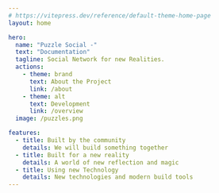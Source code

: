 ```yaml
---
# https://vitepress.dev/reference/default-theme-home-page
layout: home

hero:
  name: "Puzzle Social -"
  text: "Documentation"
  tagline: Social Network for new Realities.
  actions:
    - theme: brand
      text: About the Project
      link: /about
    - theme: alt
      text: Development
      link: /overview
  image: /puzzles.png

features:
  - title: Built by the community
    details: We will build something together
  - title: Built for a new reality
    details: A world of new reflection and magic
  - title: Using new Technology
    details: New technologies and modern build tools
---
```

